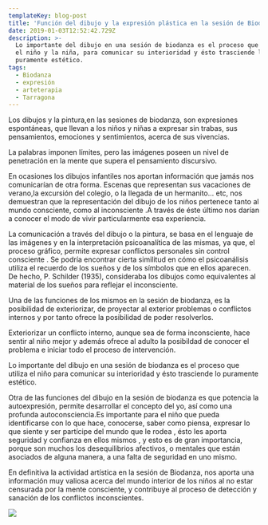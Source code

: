 ```yaml
---
templateKey: blog-post
title: 'Función del dibujo y la expresión plástica en la sesión de Biodanza Infantil '
date: 2019-01-03T12:52:42.729Z
description: >-
  Lo importante del dibujo en una sesión de biodanza es el proceso que utiliza
  el niño y la niña, para comunicar su interioridad y ésto trasciende lo
  puramente estético.
tags:
  - Biodanza
  - expresión
  - arteterapia
  - Tarragona
---
```

Los dibujos y la pintura,en las sesiones de biodanza, son expresiones espontáneas, que llevan a los niños y niñas a expresar sin trabas, sus pensamientos, emociones y sentimientos, acerca de sus vivencias.



La palabras imponen límites, pero las imágenes poseen un nivel de penetración en la mente que supera el pensamiento discursivo.



En ocasiones los dibujos infantiles nos aportan información que jamás nos comunicarían de otra forma. Escenas que representan sus vacaciones de verano,la excursión del colegio, o la llegada de un hermanito... etc, nos demuestran que la representación del dibujo de los niños pertenece tanto al mundo consciente, como al inconsciente .A través de éste último nos darían a conocer el modo de vivir particularmente esa experiencia.



La comunicación a través del dibujo o la pintura, se basa en el lenguaje de las imágenes y en la interpretación psicoanalítica de las mismas, ya que, el proceso gráfico, permite expresar conflictos personales sin control consciente . Se podría encontrar cierta similitud en cómo el psicoanálisis utiliza el recuerdo de los sueños y de los símbolos que en ellos aparecen. De hecho, P. Schilder (1935), consideraba los dibujos como equivalentes al material de los sueños para reflejar el inconsciente.

 Una de las funciones  de los mismos en la sesión de biodanza, es la posibilidad de exteriorizar, de proyectar al exterior problemas o conflictos internos y por tanto ofrece la posibilidad de poder resolverlos.

Exteriorizar un conflicto interno, aunque sea de forma inconsciente, hace sentir al niño mejor y además ofrece al adulto la posibildad de conocer el problema  e iniciar todo el proceso de intervención.

Lo importante del dibujo en una sesión de biodanza es el proceso que utiliza el niño para comunicar su interioridad y ésto trasciende lo puramente estético.

Otra de las funciones del dibujo en la sesión de biodanza es que potencia la autoexpresión, permite desarrollar el concepto del yo, así como una profunda autoconsciencia.Es importante para el niño que pueda identificarse con lo que hace, conocerse, saber como piensa, expresar lo que siente y ser partícipe del mundo que le rodea , ésto les aporta seguridad y confianza en ellos mismos , y esto es de gran importancia, porque son muchos los desequilibrios afectivos, o mentales que están asociados de alguna manera, a una falta de seguridad en uno mismo.



En definitiva la actividad artística en la sesión de Biodanza, nos aporta una información muy valiosa acerca del mundo interior de los niños al no estar censurada por la mente consciente, y contribuye al proceso de detección y sanación de los conflictos inconscientes.



![](/img/dibujo-niño.jpg)

